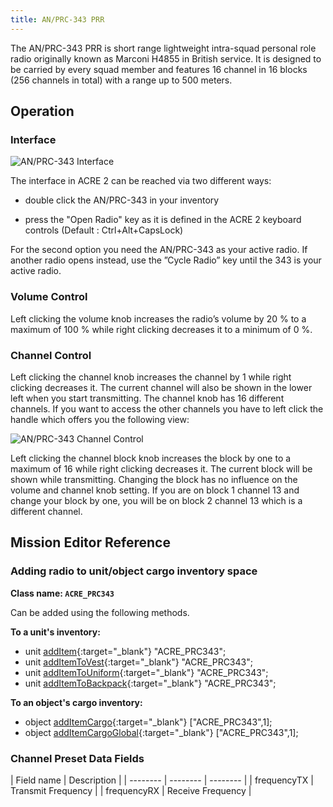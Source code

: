 ```yaml
---
title: AN/PRC-343 PRR
---
```


The AN/PRC-343 PRR is short range lightweight intra-squad personal role radio originally known as
Marconi H4855 in British service. It is designed to be carried by every squad member and features 16
channel in 16 blocks (256 channels in total) with a range up to 500 meters.

## Operation

### Interface

![AN/PRC-343 Interface](/images/radios/an-prc-343_interface.jpg)

The interface in ACRE 2 can be reached via two different ways:
+ double click the AN/PRC-343 in your inventory
- press the "Open Radio" key as it is defined in the ACRE 2 keyboard controls (Default : Ctrl+Alt+CapsLock)

For the second option you need the AN/PRC-343 as your active radio. If another radio opens instead,
use the ”Cycle Radio” key until the 343 is your active radio.

### Volume Control

Left clicking the volume knob increases the radio’s volume by 20 % to a maximum of 100 % while right
clicking decreases it to a minimum of 0 %.

### Channel Control

Left clicking the channel knob increases the channel by 1 while right clicking decreases it. The current
channel will also be shown in the lower left when you start transmitting. The channel knob has 16
different channels. If you want to access the other channels you have to left click the handle which offers
you the following view:

![AN/PRC-343 Channel Control](/images/radios/an-prc-343_channel-control.jpg)

Left clicking the channel block knob increases the block by one to a maximum of 16 while right clicking
decreases it. The current block will be shown while transmitting. Changing the block has no influence
on the volume and channel knob setting. If you are on block 1 channel 13 and change your block by one,
you will be on block 2 channel 13 which is a different channel.

## Mission Editor Reference

### Adding radio to unit/object cargo inventory space

**Class name: `ACRE_PRC343`**

Can be added using the following methods.

**To a unit's inventory:**

- unit [addItem](https://community.bistudio.com/wiki/addItem){:target="_blank"} "ACRE_PRC343";
- unit [addItemToVest](https://community.bistudio.com/wiki/addItemToVest){:target="_blank"} "ACRE_PRC343";
- unit [addItemToUniform](https://community.bistudio.com/wiki/addItemToUniform){:target="_blank"} "ACRE_PRC343";
- unit [addItemToBackpack](https://community.bistudio.com/wiki/addItemToBackpack){:target="_blank"} "ACRE_PRC343";

**To an object's cargo inventory:**

- object [addItemCargo](https://community.bistudio.com/wiki/addItemCargo){:target="_blank"} ["ACRE_PRC343",1];
- object [addItemCargoGlobal](https://community.bistudio.com/wiki/addItemCargoGlobal){:target="_blank"} ["ACRE_PRC343",1];

### Channel Preset Data Fields

| Field name | Description |
| -------- | -------- | -------- |
| frequencyTX | Transmit Frequency |
| frequencyRX | Receive Frequency   |
